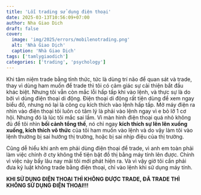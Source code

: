 ```yaml
---
title: 'Lỗi trading sử dụng điện thoại'
date: 2025-03-13T10:56:09+07:00
author: Nha Giao Dich
draft: false
cover:
  image: 'img/2025/errors/mobilenotrading.png'
  alt: 'Nhà Giao Dịch'
  caption: 'Nhà Giao Dịch'
tags: ['tamlygiaodich']
categories: ['trading', 'psychology']
---
```


Khi tâm niệm trade bằng tỉnh thức, tức là dùng trí não để quan sát và trade, thay vì dùng ham muốn để trade thì tôi có cảm giác sự cải thiện bắt đầu khác biệt. Nhưng tôi vẫn còn mắc lỗi hấp tấp khi vào lệnh, và thực sự là do bởi vì dùng điện thoại di động. Điện thoại di động rất tiện dùng để xem ngay biểu đồ, nhưng nó lại là công cụ kích thích vào lệnh hấp tấp. Mở máy điện ra nhìn vào điện thoại tôi luôn có tâm lý là phải vào lệnh ngay vì e bỏ lỡ 1 cơ hội. Nhưng đó là lúc tôi mắc sai lầm. Vì màn hình điện thoại quá nhỏ không đủ để tôi nhìn **bối cảnh tổng thế**, nó chỉ ngay **kích thích sự lên lên xuống xuống, kích thích vô thức** của tôi ham muốn vào lệnh và do vậy làm tôi vào lệnh thường bị sai hướng thị trường, hoặc bị sai nhịp điệu của thị trường.

Cũng dễ hiểu khi anh em phải dùng điện thoại để trade, vì anh em toàn phải làm việc chính ở cty không thể tiện bật đồ thị bằng máy tính lên được. Chính vì việc này bấy lâu nay mãi tôi mới phát hiện ra. Và vì vậy giờ tôi cần phải đưa kỷ luật không trade bằng điện thoại, chỉ vào lệnh khi sử dụng máy tính.

**KHI SỬ DỤNG ĐIỆN THOẠI THÌ KHÔNG ĐƯỢC TRADE, ĐÃ TRADE THÌ KHÔNG SỬ DỤNG ĐIỆN THOẠI!!!**
